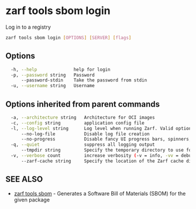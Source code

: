 # zarf tools sbom login

Log in to a registry

``` bash
zarf tools sbom login [OPTIONS] [SERVER] [flags]
```

## Options

``` bash
  -h, --help              help for login
  -p, --password string   Password
      --password-stdin    Take the password from stdin
  -u, --username string   Username
```

## Options inherited from parent commands

``` bash
  -a, --architecture string   Architecture for OCI images
  -c, --config string         application config file
  -l, --log-level string      Log level when running Zarf. Valid options are: warn, info, debug, trace (default "info")
      --no-log-file           Disable log file creation
      --no-progress           Disable fancy UI progress bars, spinners, logos, etc
  -q, --quiet                 suppress all logging output
      --tmpdir string         Specify the temporary directory to use for intermediate files
  -v, --verbose count         increase verbosity (-v = info, -vv = debug)
      --zarf-cache string     Specify the location of the Zarf cache directory (default "~/.zarf-cache")
```

## SEE ALSO

* [zarf tools sbom](zarf_tools_sbom.md) - Generates a Software Bill of Materials (SBOM) for the given package
